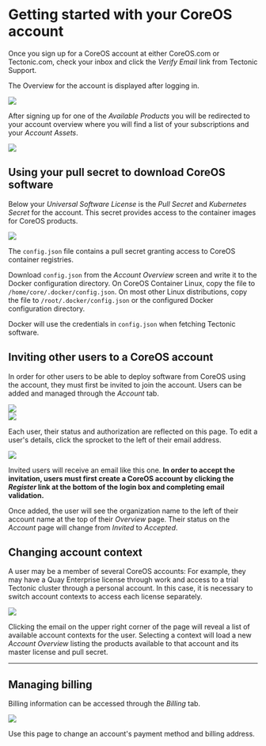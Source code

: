 # Getting started with your CoreOS account

Once you sign up for a CoreOS account at either CoreOS.com or Tectonic.com, check your inbox and click the *Verify Email* link from Tectonic Support.

The Overview for the account is displayed after logging in.

<div class="row">
  <div class="col-lg-10 col-lg-offset-1 col-md-10 col-md-offset-1 col-sm-10 col-sm-offset-1 col-xs-10 col-xs-offset-1">
    <a href="../img/coreos-account-overview-agreement.png" class="co-m-screenshot">
      <img src="../img/coreos-account-overview-agreement.png" class="img-responsive">
    </a>
  </div>
</div>

After signing up for one of the *Available Products* you will be redirected to your account overview where you will find a list of your subscriptions and your *Account Assets*.

<div class="row">
  <div class="col-lg-10 col-lg-offset-1 col-md-10 col-md-offset-1 col-sm-10 col-sm-offset-1 col-xs-10 col-xs-offset-1">
    <a href="../img/coreos-account-license.png" class="co-m-screenshot">
      <img src="../img/coreos-account-license.png" class="img-responsive">
    </a>
  </div>
</div>

## Using your pull secret to download CoreOS software

Below your *Universal Software License* is the *Pull Secret* and *Kubernetes Secret* for the account. This secret provides access to the container images for CoreOS products.

<div class="row">
  <div class="col-lg-10 col-lg-offset-1 col-md-10 col-md-offset-1 col-sm-10 col-sm-offset-1 col-xs-10 col-xs-offset-1">
    <a href="../img/coreos-account-license-secret.png" class="co-m-screenshot">
      <img src="../img/coreos-account-license-secret.png" class="img-responsive">
    </a>
  </div>
</div>

The `config.json` file contains a pull secret granting access to CoreOS container registries.

Download `config.json` from the *Account Overview* screen and write it to the Docker configuration directory. On CoreOS Container Linux, copy the file to `/home/core/.docker/config.json`. On most other Linux distributions, copy the file to `/root/.docker/config.json` or the configured Docker configuration directory.

Docker will use the credentials in `config.json` when fetching Tectonic software.

## Inviting other users to a CoreOS account

In order for other users to be able to deploy software from CoreOS using the account, they must first be invited to join the account. Users can be added and managed through the *Account* tab.


<div class="row">
  <div class="col-lg-10 col-lg-offset-1 col-md-10 col-md-offset-1 col-sm-10 col-sm-offset-1 col-xs-10 col-xs-offset-1">
    <a href="../img/coreos-account-account-tab.png" class="co-m-screenshot">
      <img src="../img/coreos-account-account-tab.png" class="img-responsive">
    </a>
  </div>
</div>


<div class="row">
  <div class="col-lg-10 col-lg-offset-1 col-md-10 col-md-offset-1 col-sm-10 col-sm-offset-1 col-xs-10 col-xs-offset-1">
    <a href="../img/coreos-account-user-invited.png" class="co-m-screenshot">
      <img src="../img/coreos-account-user-invited.png" class="img-responsive">
    </a>
  </div>
</div>

Each user, their status and authorization are reflected on this page. To edit a user's details, click the sprocket to the left of their email address.

<div class="row">
  <div class="col-lg-10 col-lg-offset-1 col-md-10 col-md-offset-1 col-sm-10 col-sm-offset-1 col-xs-10 col-xs-offset-1">
    <a href="../img/coreos-account-invited-email.png" class="co-m-screenshot">
      <img src="../img/coreos-account-invited-email.png" class="img-responsive">
    </a>
  </div>
</div>


Invited users will receive an email like this one. **In order to accept the invitation, users must first create a CoreOS account by clicking the *Register* link at the bottom of the login box and completing email validation.**

Once added, the user will see the organization name to the left of their account name at the top of their *Overview* page. Their status on the *Account* page will change from *Invited* to *Accepted*.


## Changing account context

A user may be a member of several CoreOS accounts: For example, they may have a Quay Enterprise license through work and access to a trial Tectonic cluster through a personal account. In this case, it is necessary to switch account contexts to access each license separately.

<div class="row">
  <div class="col-lg-10 col-lg-offset-1 col-md-10 col-md-offset-1 col-sm-10 col-sm-offset-1 col-xs-10 col-xs-offset-1">
    <a href="../img/change-account-context.png" class="co-m-screenshot">
      <img src="../img/change-account-context.png" class="img-responsive">
    </a>
  </div>
</div>

Clicking the email on the upper right corner of the page will reveal a list of available account contexts for the user. Selecting a context will load a new *Account Overview* listing the products available to that account and its master license and pull secret.

-----------------------------------------------------------------

## Managing billing

Billing information can be accessed through the *Billing* tab.

<div class="row">
  <div class="col-lg-10 col-lg-offset-1 col-md-10 col-md-offset-1 col-sm-10 col-sm-offset-1 col-xs-10 col-xs-offset-1">
    <a href="../img/billingpage.png" class="co-m-screenshot">
      <img src="../img/billingpage.png" class="img-responsive">
    </a>
  </div>
</div>

Use this page to change an account's payment method and billing address.
